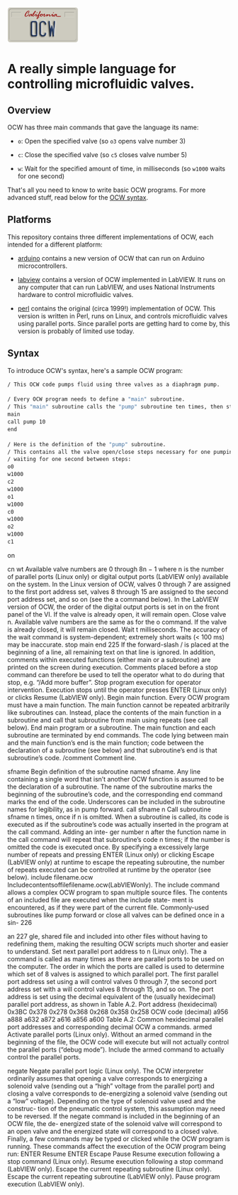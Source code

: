 ![OCW logo](ocw.png)

# A really simple language for controlling microfluidic valves.

## Overview

OCW has three main commands that gave the language its name:

* `o`:  Open the specified valve (so `o3` opens valve number 3)

* `c`:  Close the specified valve (so `c5` closes valve number 5)

* `w`:  Wait for the specified amount of time, in milliseconds (so `w1000` waits for one second)

That's all you need to know to write basic OCW programs.  For more advanced stuff, read below for the [OCW syntax]().


## Platforms

This repository contains three different implementations of OCW, each intended for a different platform:

* [arduino](arduino/) contains a new version of OCW that can run on Arduino microcontrollers.

* [labview](labview/) contains a version of OCW implemented in LabVIEW.  It runs on any computer that can run LabVIEW, and uses National Instruments hardware to control microfluidic valves.

* [perl](perl/) contains the original (circa 1999!) implementation of OCW.  This version is written in Perl, runs on Linux, and controls microfluidic valves using parallel ports.  Since parallel ports are getting hard to come by, this version is probably of limited use today.  


## Syntax

To introduce OCW's syntax, here's a sample OCW program:

```sh
/ This OCW code pumps fluid using three valves as a diaphragm pump.

/ Every OCW program needs to define a "main" subroutine.
/ This "main" subroutine calls the "pump" subroutine ten times, then stops:
main
call pump 10
end

/ Here is the definition of the "pump" subroutine.
/ This contains all the valve open/close steps necessary for one pumping cycle,
/ waiting for one second between steps:
o0
w1000
c2
w1000
o1
w1000
c0
w1000
o2
w1000
c1
```






 on

cn
wt
Available valve numbers are 0 through 8n − 1 where n is the number of parallel ports (Linux only) or digital output ports (LabVIEW only) available on the system. In the Linux version of OCW, valves 0 through 7 are assigned to the first port address set, valves 8 through 15 are assigned to the second port address set, and so on (see the a command below). In the LabVIEW version of OCW, the order of the digital output ports is set in on the front panel of the VI. If the valve is already open, it will remain open.
Close valve n.
Available valve numbers are the same as for the o command. If the valve is
already closed, it will remain closed.
Wait t milliseconds.
The accuracy of the wait command is system-dependent; extremely short waits (< 100 ms) may be inaccurate.
stop
main
end
225
If the forward-slash / is placed at the beginning of a line, all remaining text on that line is ignored. In addition, comments within executed functions (either main or a subroutine) are printed on the screen during execution. Comments placed before a stop command can therefore be used to tell the operator what to do during that stop, e.g. “/Add more buffer”.
Stop program execution for operator intervention.
Execution stops until the operator presses ENTER (Linux only) or clicks Resume (LabVIEW only).
Begin main function.
Every OCW program must have a main function. The main function cannot be repeated arbitrarily like subroutines can. Instead, place the contents of the main function in a subroutine and call that subroutine from main using repeats (see call below).
End main program or a subroutine.
The main function and each subroutine are terminated by end commands. The code lying between main and the main function’s end is the main function; code between the declaration of a subroutine (see below) and that subroutine’s end is that subroutine’s code.
/comment Comment line.

sfname Begin definition of the subroutine named sfname.
Any line containing a single word that isn’t another OCW function is assumed to be the declaration of a subroutine. The name of the subroutine marks the beginning of the subroutine’s code, and the corresponding end command marks the end of the code. Underscores can be included in the subroutine names for legibility, as in pump forward.
call sfname n Call subroutine sfname n times, once if n is omitted.
When a subroutine is called, its code is executed as if the subroutine’s code was actually inserted in the program at the call command. Adding an inte- ger number n after the function name in the call command will repeat that subroutine’s code n times; if the number is omitted the code is executed once. By specifying a excessively large number of repeats and pressing ENTER (Linux only) or clicking Escape (LabVIEW only) at runtime to escape the repeating subroutine, the number of repeats executed can be controlled at runtime by the operator (see below).
include filename.ocw Includecontentsoffilefilename.ocw(LabVIEWonly).
The include command allows a complex OCW program to span multiple source files. The contents of an included file are executed when the include state- ment is encountered, as if they were part of the current file. Commonly-used subroutines like pump forward or close all valves can be defined once in a sin-
226

an
227
gle, shared file and included into other files without having to redefining them, making the resulting OCW scripts much shorter and easier to understand.
Set next parallel port address to n (Linux only).
The a command is called as many times as there are parallel ports to be used on the computer. The order in which the ports are called is used to determine which set of 8 valves is assigned to which parallel port. The first parallel port address set using a will control valves 0 through 7, the second port address set with a will control valves 8 through 15, and so on. The port address is set using the decimal equivalent of the (usually hexidecimal) parallel port address, as shown in Table A.2.
Port address (hexidecimal)
         0x3BC
         0x378
         0x278
         0x368
         0x268
         0x358
         0x258
OCW code (decimal)
a956 a888 a632 a872 a616 a856 a600
 Table A.2: Common hexidecimal parallel port addresses and corresponding decimal OCW a commands.
armed Activate parallel ports (Linux only).
Without an armed command in the beginning of the file, the OCW code will execute but will not actually control the parallel ports (“debug mode”). Include the armed command to actually control the parallel ports.

negate Negate parallel port logic (Linux only).
The OCW interpreter ordinarily assumes that opening a valve corresponds to energizing a solenoid valve (sending out a “high” voltage from the parallel port) and closing a valve corresponds to de-energizing a solenoid valve (sending out a “low” voltage). Depending on the type of solenoid valve used and the construc- tion of the pneumatic control system, this assumption may need to be reversed. If the negate command is included in the beginning of an OCW file, the de- energized state of the solenoid valve will correspond to an open valve and the energized state will correspond to a closed valve.
Finally, a few commands may be typed or clicked while the OCW program is running. These commands affect the execution of the OCW program being run:
ENTER Resume ENTER Escape Pause
Resume execution following a stop command (Linux only). Resume execution following a stop command (LabVIEW only). Escape the current repeating subroutine (Linux only).
Escape the current repeating subroutine (LabVIEW only). Pause program execution (LabVIEW only).